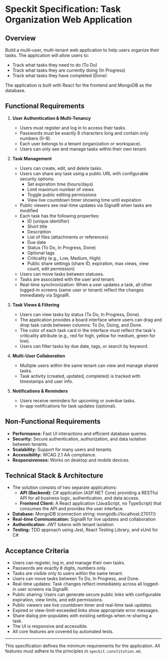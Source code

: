 # Speckit Specification: Task Organization Web Application

## Overview
Build a multi-user, multi-tenant web application to help users organize their tasks. The application will allow users to:
- Track what tasks they need to do (To Do)
- Track what tasks they are currently doing (In Progress)
- Track what tasks they have completed (Done)

The application is built with React for the frontend and MongoDB as the database.

## Functional Requirements
1. **User Authentication & Multi-Tenancy**
   - Users must register and log in to access their tasks.
   - Passwords must be exactly 8 characters long and contain only numbers (0-9).
   - Each user belongs to a tenant (organization or workspace).
   - Users can only see and manage tasks within their own tenant.

2. **Task Management**
   - Users can create, edit, and delete tasks.
   - Users can share any task using a public URL with configurable security options:
     - Set expiration time (hours/days)
     - Limit maximum number of views
     - Toggle public editing permissions
     - View live countdown timer showing time until expiration
   - Public viewers see real-time updates via SignalR when tasks are modified
   - Each task has the following properties:
       - ID (unique identifier)
       - Short title
       - Description
       - List of files (attachments or references)
       - Due date
       - Status (To Do, In Progress, Done)
       - Optional tags
       - Criticality (e.g., Low, Medium, High)
       - Public share settings (share ID, expiration, max views, view count, edit permission)
   - Users can move tasks between statuses.
   - Tasks are associated with the user and tenant.
   - Real-time synchronization: When a user updates a task, all other logged-in screens (same user or tenant) reflect the changes immediately via SignalR.

3. **Task Views & Filtering**
   - Users can view tasks by status (To Do, In Progress, Done).
   - The application provides a board interface where users can drag and drop task cards between columns: To Do, Doing, and Done.
   - The color of each task card in the interface must reflect the task's criticality attribute (e.g., red for high, yellow for medium, green for low).
   - Users can filter tasks by due date, tags, or search by keyword.

4. **Multi-User Collaboration**
   - Multiple users within the same tenant can view and manage shared tasks.
   - Task activity (created, updated, completed) is tracked with timestamps and user info.

5. **Notifications & Reminders**
   - Users receive reminders for upcoming or overdue tasks.
   - In-app notifications for task updates (optional).

## Non-Functional Requirements
- **Performance:** Fast UI interactions and efficient database queries.
- **Security:** Secure authentication, authorization, and data isolation between tenants.
- **Scalability:** Support for many users and tenants.
- **Accessibility:** WCAG 2.1 AA compliance.
- **Responsiveness:** Works on desktop and mobile devices.

## Technical Stack & Architecture
- The solution consists of two separate applications:
   - **API (Backend):** C# application (ASP.NET Core) providing a RESTful API for all business logic, authentication, and data access.
   - **Frontend Client:** A React application (JavaScript, no TypeScript) that consumes the API and provides the user interface.
- **Database:** MongoDB (connection string: mongodb://localhost:27017/)
- **Real-time Communication:** SignalR for live updates and collaboration
- **Authentication:** JWT tokens with tenant isolation
- **Testing:** TDD approach using Jest, React Testing Library, and xUnit for C#

## Acceptance Criteria
- Users can register, log in, and manage their own tasks.
- Passwords are exactly 8 digits, numbers only.
- Tasks are visible only to users within the same tenant.
- Users can move tasks between To Do, In Progress, and Done.
- Real-time updates: Task changes reflect immediately across all logged-in user screens via SignalR.
- Public sharing: Users can generate secure public links with configurable expiration, view limits, and edit permissions.
- Public viewers see live countdown timer and real-time task updates.
- Expired or view-limit-exceeded links show appropriate error messages.
- Share dialog pre-populates with existing settings when re-sharing a task.
- The UI is responsive and accessible.
- All core features are covered by automated tests.

---

This specification defines the minimum requirements for the application. All features must adhere to the principles in `speckit.constitution.md`.